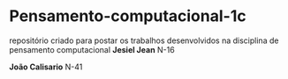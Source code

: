 # Pensamento-computacional-1c
repositório criado para postar os trabalhos desenvolvidos na disciplina de pensamento computacional
**Jesiel Jean** N-16

**João Calisario** N-41
